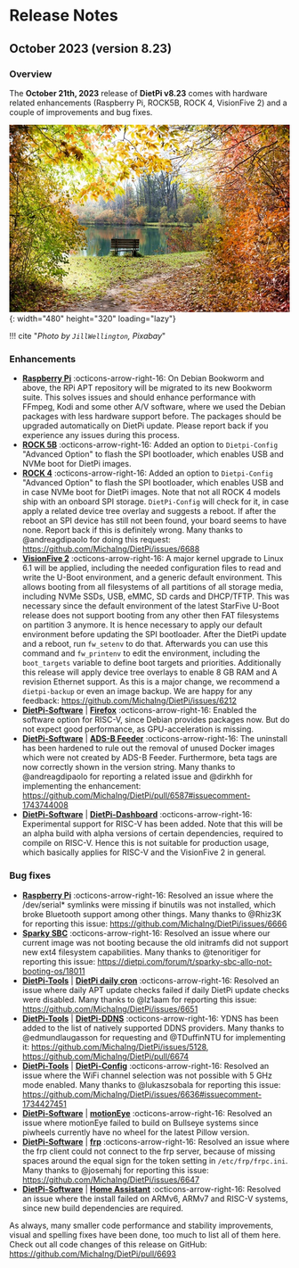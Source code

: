 # Release Notes

## October 2023 (version 8.23)

### Overview

The **October 21th, 2023** release of **DietPi v8.23** comes with hardware related enhancements (Raspberry Pi, ROCK5B, ROCK 4, VisionFive 2) and a couple of improvements and bug fixes.

![Chair and leaves](../assets/images/dietpi-release-v8_23.jpg){: width="480" height="320" loading="lazy"}

!!! cite "*Photo by `JillWellington`, Pixabay*"

### Enhancements

- [**Raspberry Pi**](../../hardware/#raspberry-pi) :octicons-arrow-right-16: On Debian Bookworm and above, the RPi APT repository will be migrated to its new Bookworm suite. This solves issues and should enhance performance with FFmpeg, Kodi and some other A/V software, where we used the Debian packages with less hardware support before. The packages should be upgraded automatically on DietPi update. Please report back if you experience any issues during this process.
- [**ROCK 5B**](../../hardware/#radxa) :octicons-arrow-right-16: Added an option to `Dietpi-Config` "Advanced Option" to flash the SPI bootloader, which enables USB and NVMe boot for DietPi images.
- [**ROCK 4**](../../hardware/#radxa) :octicons-arrow-right-16: Added an option to `Dietpi-Config` "Advanced Option" to flash the SPI bootloader, which enables USB and in case NVMe boot for DietPi images. Note that not all ROCK 4 models ship with an onboard SPI storage. `DietPi-Config` will check for it, in case apply a related device tree overlay and suggests a reboot. If after the reboot an SPI device has still not been found, your board seems to have none. Report back if this is definitely wrong. Many thanks to @andreagdipaolo for doing this request: <https://github.com/MichaIng/DietPi/issues/6688>
- [**VisionFive 2**](../../hardware/#starfive) :octicons-arrow-right-16: A major kernel upgrade to Linux 6.1 will be applied, including the needed configuration files to read and write the U-Boot environment, and a generic default environment. This allows booting from all filesystems of all partitions of all storage media, including NVMe SSDs, USB, eMMC, SD cards and DHCP/TFTP. This was necessary since the default environment of the latest StarFive U-Boot release does not support booting from any other then FAT filesystems on partition 3 anymore. It is hence necessary to apply our default environment before updating the SPI bootloader. After the DietPi update and a reboot, run `fw_setenv` to do that. Afterwards you can use this command and `fw_printenv` to edit the environment, including the `boot_targets` variable to define boot targets and priorities. Additionally this release will apply device tree overlays to enable 8 GB RAM and A revision Ethernet support. As this is a major change, we recommend a `dietpi-backup` or even an image backup. We are happy for any feedback: <https://github.com/MichaIng/DietPi/issues/6212>
- [**DietPi-Software**](../../dietpi_tools/software_installation/#dietpi-software) | [**Firefox**](../../software/desktop/#firefox) :octicons-arrow-right-16: Enabled the software option for RISC-V, since Debian provides packages now. But do not expect good performance, as GPU-acceleration is missing.
- [**DietPi-Software**](../../dietpi_tools/software_installation/#dietpi-software) | [**ADS-B Feeder**](../../software/distributed_projects/#ads-b-feeder) :octicons-arrow-right-16: The uninstall has been hardened to rule out the removal of unused Docker images which were not created by ADS-B Feeder. Furthermore, beta tags are now correctly shown in the version string. Many thanks to @andreagdipaolo for reporting a related issue and @dirkhh for implementing the enhancement: <https://github.com/MichaIng/DietPi/pull/6587#issuecomment-1743744008>
- [**DietPi-Software**](../../dietpi_tools/software_installation/#dietpi-software) | [**DietPi-Dashboard**](../../software/system_stats/#dietpi-dashboard) :octicons-arrow-right-16: Experimental support for RISC-V has been added. Note that this will be an alpha build with alpha versions of certain dependencies, required to compile on RISC-V. Hence this is not suitable for production usage, which basically applies for RISC-V and the VisionFive 2 in general.

### Bug fixes

- [**Raspberry Pi**](../../hardware/#raspberry-pi) :octicons-arrow-right-16: Resolved an issue where the /dev/serial* symlinks were missing if binutils was not installed, which broke Bluetooth support among other things. Many thanks to @Rhiz3K for reporting this issue: <https://github.com/MichaIng/DietPi/issues/6666>
- [**Sparky SBC**](../../hardware/#allo-sparky-sbc) :octicons-arrow-right-16: Resolved an issue where our current image was not booting because the old initramfs did not support new ext4 filesystem capabilities. Many thanks to @tenoritiger for reporting this issue: <https://dietpi.com/forum/t/sparky-sbc-allo-not-booting-os/18011>
- [**DietPi-Tools**](../../dietpi_tools/) | [**DietPi daily cron**](../../dietpi_tools/system_configuration/#dietpi-cron) :octicons-arrow-right-16: Resolved an issue where daily APT update checks failed if daily DietPi update checks were disabled. Many thanks to @lz1aam for reporting this issue: <https://github.com/MichaIng/DietPi/issues/6651>
- [**DietPi-Tools**](../../dietpi_tools/) | [**DietPi-DDNS**](../../dietpi_tools/software_installation/#dietpi-ddns) :octicons-arrow-right-16: YDNS has been added to the list of natively supported DDNS providers. Many thanks to @edmundlaugasson for requesting and @TDuffinNTU for implementing it: <https://github.com/MichaIng/DietPi/issues/5128>, <https://github.com/MichaIng/DietPi/pull/6674>
- [**DietPi-Tools**](../../dietpi_tools/) | [**DietPi-Config**](../../dietpi_tools/system_configuration/#dietpi-config) :octicons-arrow-right-16: Resolved an issue where the WiFi channel selection was not possible with 5 GHz mode enabled. Many thanks to @lukaszsobala for reporting this issue: <https://github.com/MichaIng/DietPi/issues/6636#issuecomment-1734427451>
- [**DietPi-Software**](../../dietpi_tools/software_installation/#dietpi-software) | [**motionEye**](../../software/camera/#motioneye) :octicons-arrow-right-16: Resolved an issue where motionEye failed to build on Bullseye systems since piwheels currently have no wheel for the latest Pillow version.
- [**DietPi-Software**](../../dietpi_tools/software_installation/#dietpi-software) | [**frp**](../../software/advanced_networking/#frp) :octicons-arrow-right-16: Resolved an issue where the frp client could not connect to the frp server, because of missing spaces around the equal sign for the token setting in `/etc/frp/frpc.ini`. Many thanks to @josemahj for reporting this issue: <https://github.com/MichaIng/DietPi/issues/6647>
- [**DietPi-Software**](../../dietpi_tools/software_installation/#dietpi-software) | [**Home Assistant**](../../software/home_automation/#home-assistant) :octicons-arrow-right-16: Resolved an issue where the install failed on ARMv6, ARMv7 and RISC-V systems, since new build dependencies are required.

As always, many smaller code performance and stability improvements, visual and spelling fixes have been done, too much to list all of them here. Check out all code changes of this release on GitHub: <https://github.com/MichaIng/DietPi/pull/6693>
